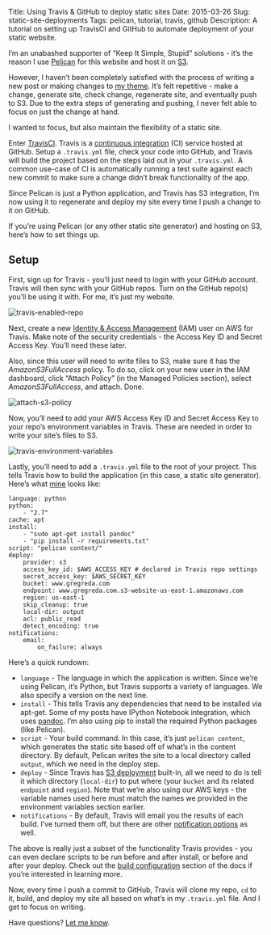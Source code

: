 Title: Using Travis & GitHub to deploy static sites
Date: 2015-03-26
Slug: static-site-deployments
Tags: pelican, tutorial, travis, github
Description: A tutorial on setting up TravisCI and GitHub to automate deployment of your static website.

I’m an unabashed supporter of “Keep It Simple, Stupid” solutions - it’s the reason I use [Pelican](http://docs.getpelican.com/en/3.5.0/) for this website and host it on [S3](http://aws.amazon.com/s3/).

However, I haven’t been completely satisfied with the process of writing a new post or making changes to [my theme](https://github.com/gjreda/void). It’s felt repetitive - make a change, generate site, check change, regenerate site, and eventually push to S3. Due to the extra steps of generating and pushing, I never felt able to focus on just the change at hand.

I wanted to focus, but also maintain the flexibility of a static site.

Enter [TravisCI](https://travis-ci.org). Travis is a [continuous integration](http://en.wikipedia.org/wiki/Continuous_integration) (CI) service hosted at GitHub. Setup a `.travis.yml` file, check your code into GitHub, and Travis will build the project based on the steps laid out in your `.travis.yml`. A common use-case of CI is automatically running a test suite against each new commit to make sure a change didn’t break functionality of the app.

Since Pelican is just a Python application, and Travis has S3 integration, I’m now using it to regenerate and deploy my site every time I push a change to it on GitHub.

If you’re using Pelican (or any other static site generator) and hosting on S3, here’s how to set things up.

## Setup
First, sign up for Travis - you’ll just need to login with your GitHub account. Travis will then sync with your GitHub repos. Turn on the GitHub repo(s) you’ll be using it with. For me, it’s just my website.

![travis-enabled-repo](/images/travis-enabled-repo.png)

Next, create a new [Identity & Access Management](http://aws.amazon.com/iam/) (IAM) user on AWS for Travis. Make note of the security credentials - the Access Key ID and Secret Access Key. You’ll need these later.

Also, since this user will need to write files to S3, make sure it has the _AmazonS3FullAccess_ policy. To do so, click on your new user in the IAM dashboard, click “Attach Policy” (in the Managed Policies section), select _AmazonS3FullAccess_, and attach. Done.

![attach-s3-policy](/images/attach-s3-policy.png)

Now, you’ll need to add your AWS Access Key ID and Secret Access Key to your repo’s environment variables in Travis. These are needed in order to write your site’s files to S3.

![travis-environment-variables](/images/travis-env-variables.png)

Lastly, you’ll need to add a `.travis.yml` file to the root of your project. This tells Travis how to build the application (in this case, a static site generator). Here’s what [mine](https://github.com/gjreda/gregreda.com/blob/master/.travis.yml) looks like:

```
language: python
python:
    - "2.7"
cache: apt
install:
    - "sudo apt-get install pandoc"
    - "pip install -r requirements.txt"
script: "pelican content/"
deploy:
    provider: s3
    access_key_id: $AWS_ACCESS_KEY # declared in Travis repo settings
    secret_access_key: $AWS_SECRET_KEY
    bucket: www.gregreda.com
    endpoint: www.gregreda.com.s3-website-us-east-1.amazonaws.com
    region: us-east-1
    skip_cleanup: true
    local-dir: output
    acl: public_read
    detect_encoding: true
notifications:
    email:
        on_failure: always
```

Here’s a quick rundown:

- `language` - The language in which the application is written. Since we’re using Pelican, it’s Python, but Travis supports a variety of languages. We also specify a version on the next line.
- `install` - This tells Travis any dependencies that need to be installed via apt-get. Some of my posts have IPython Notebook integration, which uses [pandoc](http://johnmacfarlane.net/pandoc/). I’m also using pip to install the required Python packages (like Pelican).
- `script` - Your build command. In this case, it’s just `pelican content`, which generates the static site based off of what’s in the content directory. By default, Pelican writes the site to a local directory called `output`, which we need in the deploy step.
- `deploy` - Since Travis has [S3 deployment](http://docs.travis-ci.com/user/deployment/s3/) built-in, all we need to do is tell it which directory (`local-dir`) to put where (your `bucket` and its related `endpoint` and `region`). Note that we’re also using our AWS keys - the variable names used here must match the names we provided in the environment variables section earlier.
- `notifications` - By default, Travis will email you the results of each build. I’ve turned them off, but there are other [notification options](http://docs.travis-ci.com/user/notifications/) as well.

The above is really just a subset of the functionality Travis provides - you can even declare scripts to be run before and after install, or before and after your deploy. Check out the [build configuration](http://docs.travis-ci.com/user/build-configuration/) section of the docs if you’re interested in learning more.

Now, every time I push a commit to GitHub, Travis will clone my repo, `cd` to it, build, and deploy my site all based on what’s in my `.travis.yml` file. And I get to focus on writing.

Have questions? [Let me know](https://twitter.com/gjreda).
